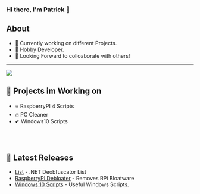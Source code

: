 ### Hi there, I'm Patrick 👋

## About
- 🔭 Currently working on different Projects.
- 🌱 Hobby Developer.
- 👯 Looking Forward to colloaborate with others!
---
<img src="https://github-readme-stats.vercel.app/api?username=Patrick979&&show_icons=true&title_color=0099ff&text_color=daf7dc&bg_color=000f1a">

## 💪 Projects im Working on
- ⭐ RaspberryPI 4 Scripts
- 🔥 PC Cleaner 
- ✔ Windows10 Scripts


<br />
<br />

## 📕 Latest Releases


  - [List](https://github.com/pxtrick05/.NET-Deobfuscator) - .NET Deobfuscator List
  - [RaspberryPI Debloater](https://github.com/Patrick979/RPi-Debloater) - Removes RPi Bloatware
  - [Windows 10 Scripts](https://github.com/Patrick979/WinScripts) - Useful Windows Scripts.
